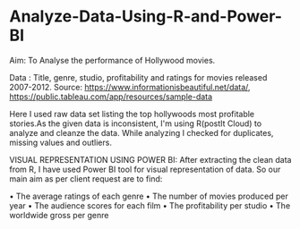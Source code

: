 # Analyze-Data-Using-R-and-Power-BI

Aim: To Analyse the performance of Hollywood movies.

Data : Title, genre, studio, profitability and ratings for movies released 2007-2012. 
Source: https://www.informationisbeautiful.net/data/,  https://public.tableau.com/app/resources/sample-data

Here I used raw data set listing the top hollywoods most profitable stories.As the given data is inconsistent, I'm using R(postIt Cloud) to analyze and cleanze the data.
While analyzing I checked for duplicates, missing values and outliers.

VISUAL REPRESENTATION USING POWER BI:
After extracting the clean data from R, I have used Power BI tool for visual representation of data.
So our main aim as per client request are to find:

• The average ratings of each genre 
• The number of movies produced per year 
• The audience scores for each film
• The profitability per studio 
• The worldwide gross per genre
  
  
